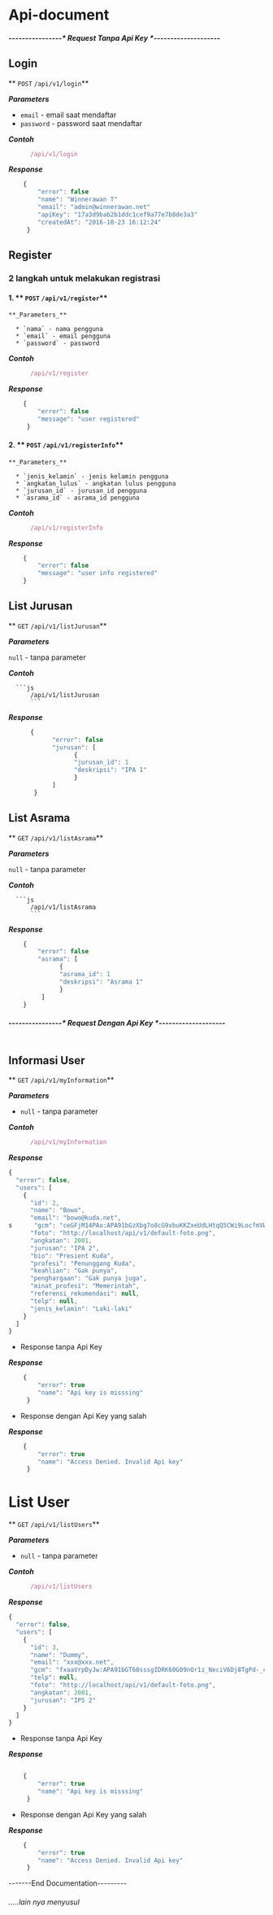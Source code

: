 # Api-document

##### ----------------* Request Tanpa Api Key *--------------------

## Login

** `POST` `/api/v1/login`**

**_Parameters_**

* `email` - email saat mendaftar
* `password` - password saat mendaftar

**_Contoh_**

```js
      /api/v1/login
```

**_Response_**

```js
    {
        "error": false
        "name": "Winnerawan T"
        "email": "admin@winnerawan.net"
        "apiKey": "17a3d9bab2b1ddc1cef9a77e7b8de3a3"
        "createdAt": "2016-10-23 16:12:24"
     }
```

## Register

### 2 langkah untuk melakukan registrasi

#### 1. ** `POST` `/api/v1/register`**

    **_Parameters_**

      * `nama` - nama pengguna
      * `email` - email pengguna
      * `password` - password
      
**_Contoh_**

```js
      /api/v1/register
```

**_Response_**

```js
    {
        "error": false
        "message": "user registered"
     }
```

#### 2. ** `POST` `/api/v1/registerInfo`**

    **_Parameters_**

      * `jenis_kelamin` - jenis kelamin pengguna
      * `angkatan_lulus` - angkatan lulus pengguna
      * `jurusan_id` - jurusan_id pengguna 
      * `asrama_id` - asrama_id pengguna 

**_Contoh_**

```js
      /api/v1/registerInfo
```

**_Response_**

```js
    {
        "error": false
        "message": "user info registered"
    }
```

## List Jurusan

** `GET` `/api/v1/listJurusan`**

***_Parameters_*** 

`null` - tanpa parameter 

**_Contoh_**

      ```js      
          /api/v1/listJurusan
          ```
**_Response_**

```js
      {
            "error": false
            "jurusan": [
                  {
                  "jurusan_id": 1
                  "deskripsi": "IPA 1"
                  }
            ]
       }
```

## List Asrama

** `GET` `/api/v1/listAsrama`**

***_Parameters_*** 

`null` - tanpa parameter 

**_Contoh_**

      ```js      
          /api/v1/listAsrama
          ```
**_Response_**

```js
    {
        "error": false
        "asrama": [
              {
              "asrama_id": 1
              "deskripsi": "Asrama 1"
              }
         ]
    }
```

##### ----------------* Request Dengan Api Key *--------------------

``` Api Key digunakan untuk membatasi akses, atau untuk mangamankan informasi pengguna dari pengguna yang tidak terdaftar. Api Key disini masih sangat simple, digenerate secara otomomatis ketika pengguna mendaftar. Untuk mengakses informasi user misal nya, Api Key harus disertakan dalam 'HEADER REQUEST' dengan key 'Authorization' 
```

## Informasi User


** `GET` `/api/v1/myInformation`**

**_Parameters_**

* `null` - tanpa parameter

**_Contoh_**


```js
      /api/v1/myInformation
```

**_Response_**

```js
{
  "error": false,
  "users": [
    {
      "id": 2,
      "name": "Bowo",
      "email": "bowo@kuda.net",
s      "gcm": "ceGFjM14PAo:APA91bGzXbg7o8cG9xbuKKZxeUdLHtqQ5CWi9LocfmVWWjxB48q3UHyWzEVxNC5UReGB17qomy0h-sbx4XgZXHMRt9jwENC1NcXeO3Eeiy_kvO2HIJ3i8_AfO41ZLcDbFgk5_zLFjjLM",
      "foto": "http://localhost/api/v1/default-foto.png",
      "angkatan": 2001,
      "jurusan": "IPA 2",
      "bio": "Presient Kuda",
      "profesi": "Penunggang Kuda",
      "keahlian": "Gak punya",
      "penghargaan": "Gak punya juga",
      "minat_profesi": "Memerintah",
      "referensi_rekomendasi": null,
      "telp": null,
      "jenis_kelamin": "Laki-laki"
    }
  ]
}
```

* Response tanpa Api Key

**_Response_**

```js
    {
        "error": true
        "name": "Api key is misssing"
     }
```

* Response dengan Api Key yang salah

**_Response_**

```js
    {
        "error": true
        "name": "Access Denied. Invalid Api key"
     }
```

# List User

** `GET` `/api/v1/listUsers`**

**_Parameters_**

* `null` - tanpa parameter

**_Contoh_**


```js
      /api/v1/listUsers
```

**_Response_**

```js
{
  "error": false,
  "users": [
    {
      "id": 3,
      "name": "Dummy",
      "email": "xxx@xxx.net",
      "gcm": "fxaaVrpDyJw:APA91bGT60sssgIDRK60G09nOr1z_NeciV6Dj8TgPd-_cjnBLnVodbPj7W667_lD6NAXAoofPjhHMeeobOIInPnss4mRlWVT22gQD2iliITx0fB0RrpRsWrI6BrXE1UdzEXStEJ_yabH",
      "telp": null,
      "foto": "http://localhost/api/v1/default-foto.png",
      "angkatan": 2001,
      "jurusan": "IPS 2"
    }
  ]
}
```

* Response tanpa Api Key

**_Response_**

```js

    {
        "error": true
        "name": "Api key is misssing"
     }

```

* Response dengan Api Key yang salah

**_Response_**

```js
    {
        "error": true
        "name": "Access Denied. Invalid Api key"
     }
```


-------End Documentation---------

###### .....lain nya menyusul
